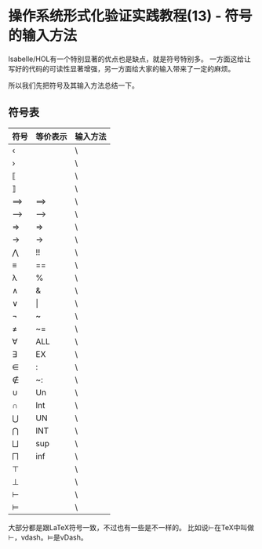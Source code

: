# 操作系统形式化验证实践教程(13) - 符号的输入方法

Isabelle/HOL有一个特别显著的优点也是缺点，就是符号特别多。
一方面这给让写好的代码的可读性显著增强，另一方面给大家的输入带来了一定的麻烦。

所以我们先把符号及其输入方法总结一下。

## 符号表

|符号|等价表示|输入方法|
|--|--|--|
|‹||\\<open>|
|›||\\<close>|
|⟦||\\<lbrakk>|
|⟧||\\<lbrakk>|
|⟹|==>|\\<Longrightarrow>|
|⟶|-->|\\<longrightarrow>|
|⇒|=>|\\<Rightarrow>|
|→|->|\\<rightarrow>|
|⋀|!!|\\<And>|
|≡|==|\\<equiv>|
|λ|%|\\<lambda>|
|∧|&|\\<and>|
|∨|\||\\<or>|
|¬|~|\\<not>|
|≠|~=|\\<noteq>|
|∀|ALL|\\<forall>|
|∃|EX|\\<exists>|
|∈|:|\\<in>|
|∉|~:|\\<notin>|
|∪|Un|\\<union>|
|∩|Int|\\<inter>|
|⋃|UN|\\<Union>|
|⋂|INT|\\<Inter>|
|⨆|sup|\\<squnion>|
|⨅|inf|\\<sqinter>|
|⊤||\\<top>|
|⊥||\\<bottom>|
|⊢||\\<turnstile>|
|⊨||\\<Turnstile>|

大部分都是跟LaTeX符号一致，不过也有一些是不一样的。
比如说⊢在TeX中叫做$\vdash$，vdash。$\vDash$是vDash。